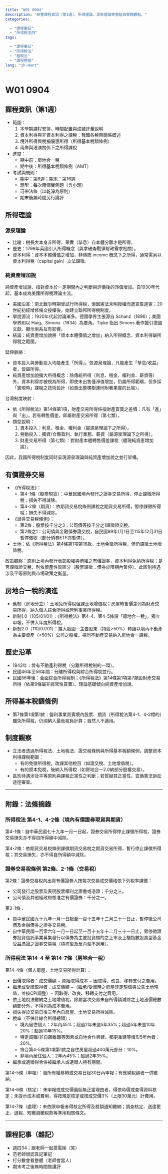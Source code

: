 ```yaml
---
title: "W01 0904"
description: "綜整課程資訊（第1週）、所得理論、源泉理論等重點與實務觀點。"
categories:

  - "課程筆記"
  - "所得稅法四"
tags:

  - "課程筆記"
  - "所得稅法"
  - "租稅法"
  - "課程整理"
lang: "zh-Hant"
---
```


# W01 0904

## 課程資訊（第1週）

- 範圍：
  1. 本學期課程安排、時間配置與成績評量說明
  2. 資本利得與非資本利得之課稅：我國各稅目關係概述
  3. 境外所得與稅捐優惠所得（所得基本稅額條例）
  4. 兩岸與港澳關係下之所得課稅
- 進度：
  - 期中前：房地合一稅
  - 期中後：所得基本稅額條例（AMT）
- 考試與規則：
  - 期中：第8週；期末：第16週
  - 題型：每次兩個實例題（含小題）
  - 可帶法條（以乾淨為原則）
  - 期末後無時間另行講評

## 所得理論

### 源泉理論

- 比喻：樹長大本身非所得，果實（孳息）自本體分離才是所得。
- 歷史：1799年英國引入所得概念（與拿破崙戰爭財政需求相關）。
- 資本利得：資本本體價值之增加，非傳統 income 概念下之所得，通常需另以資本利得稅（capital gain）立法課徵。

### 純資產增加說
純資產增加說，指對資本於一定期間內之判斷與評價後的淨值增加。自1930年代起，基本成為美國所得稅理論主流。

- 美國沿革：南北戰爭時期曾試行所得稅，但因憲法未明授權而遭宣告違憲；20世紀初經增修條文授權後，始建立聯邦所得稅制度。
- 學說源流：1920年代起討論漸多。德國學界主張源自 Schanz（1896）；美國學界則以 Haig、Simons（1934）為要角。Tipke 指出 Simons 著作援引德國文獻，顯示兩系互有影響。
- 結論：純資產增加說將「資本本體價值之增加」納入所得概念，資本利得屬所得稅之範圍。

延伸脈絡：

- 資本投入與勞動投入均能產生「所得」。依源泉理論，凡能產生「孳息/收益」者，皆屬所得。
- 純資產增加說擴大所得概念：除傳統所得（利息、租金、權利金、薪資等）外，資本利得亦被視為所得，即使未出售僅淨值增加，仍屬所得範疇，但多採「實現時」課稅之技術設計（如賣出整棵樹連同附著果實的比喻）。

台灣制度映射：

- 依《所得稅法》第14條第1項，財產交易所得係指財產買賣之差價：凡有「進」與「出」，若有轉售價差，即屬財產交易所得（第七類）。
- 類型說明：
  1. 資本投入：利息、租金、權利金（屬源泉理論下之所得）。
  2. 勞動投入：獨資/合夥盈利、執行業務、薪資（屬源泉理論下之所得）。
  3. 財產交易所得（第七類）：對財產本體轉售價差課稅（體現純資產增加說）。

因此，我國所得稅制度同時呈現源泉理論與純資產增加說之並行架構。

## 有價證券交易

- 《所得稅法》：
  - 第4-1條（股票現貨）：中華民國境內發行之證券交易所得，停止課徵所得稅；損失不得減除。
  - 第4-2條（期貨）：依期貨交易稅條例課稅之期貨交易所得，暫停課徵所得稅；損失不得減除。
- 《證券交易稅條例》：
  - 第2條：股票按千分之3；公司債等按千分之1課徵證交稅。
  - 第2條之1：公司債與金融債券證交稅，自民國99年1月1日至115年12月31日暫停徵收（部分債券ETF亦暫停）。
- 土地：依《所得稅法》第4條第1項第16款，土地免徵所得稅，但仍課徵土地增值稅。

政策觀察：原則上境內發行表彰股權與債權之有價證券，資本利得免納所得稅；是否課徵證交稅，則依資產性質區分（股票課徵；債券於限期內暫停）。此區別待遇涉及平等原則與市場政策之衡量。

## 房地合一稅的演進

- 舊制（房地分立）：土地免所得稅但課土地增值稅；房屋轉售價差列為財產交易所得，納入個人綜合所得或營利事業所得稅。
- 新制1.0（105/01/01）：《所得稅法》第4-4、第4-5條設「房地合一稅」，獨立申報，不併入年度所得稅。
- 新制2.0（110/07/01）：擴大範圍—主要股東（持股>50%）轉讓以境內不動產為主要資產（>50%）公司之股權，視同不動產交易納入房地合一課稅。

## 歷史沿革

- 1943年：曾有不動產利得稅（分離所得稅制的一環）。
- 民國46年至56年間：分離所得稅與綜合所得稅並行。
- 民國56年後：全面綜合所得稅制；《所得稅法》第14條第1項第7類設財產交易所得（依第9條屬非經常性買賣）。理論基礎傾向純資產增加說。

## 所得基本稅額條例

- 第7條第1項第1款：營利事業買賣境內股票、期貨（所得稅法第4-1、4-2標的）雖免所得稅，仍須納入最低稅負計算；自然人不適用。

## 制度觀察

- 立法者透過所得稅法、土地稅法、證交稅條例與所得基本稅額條例，調整資本利得課稅範圍：
  - 有的免徵所得稅，改課其他稅目（如證交稅、土地增值稅）。
  - 有的原本免稅，後納入所得稅（如房地合一2.0納部分股權交易）。
- 區別待遇涉及平等原則與課稅正當性之判斷；若質疑其正當性，宜循憲法訴訟途徑審查。

---

## 附錄：法條摘錄

### 所得稅法 第4-1、4-2條（境內有價證券現貨與期貨）
第4-1條：自中華民國七十九年一月一日起，證券交易所得停止課徵所得稅，證券交易損失亦不得自所得額中減除。

第4-2條：依期貨交易稅條例課徵期貨交易稅之期貨交易所得，暫行停止課徵所得稅；其交易損失，亦不得自所得額中減除。

### 證券交易稅條例 第2條、2-1條（交易稅）
第2條：證券交易稅向出賣有價證券人按每次交易成交價格依下列稅率課徵：

- 公司發行之股票及表明股票權利之證書或憑證：千分之三。
- 公司債及其他經政府核准之有價證券：千分之一。

第2-1條：

- 自中華民國九十九年一月一日起至一百十五年十二月三十一日止，暫停徵公司債及金融債券之證券交易稅。
- 自中華民國一百零六年一月一日起至一百十五年十二月三十一日止，暫停徵證券投資信託事業募集發行以債券為主要投資標的之上市及上櫃指數股票型基金受益憑證之證券交易稅（槓桿型及反向型不適用）。

### 所得稅法 第14-4 至 第14-7條（房地合一稅）
第14-4條（個人房屋、土地交易所得計算）：

- 出價取得者：成交價額 − 原始取得成本 − 因取得、改良、移轉支付之費用。
- 繼承或受贈取得者：成交價額 −（繼承/受贈時之房屋評定現值與公告土地現值，並按CPI調整）− 因取得、改良、移轉支付之費用。
- 依土地稅法繳納之土地增值稅，除屬當次交易未自所得額減除之土地漲價總數額部分外，不得列為成本費用。
- 損失得於交易日後三年內自房屋、土地交易所得減除。
- 稅率（不併計綜合所得總額）：
  - 境內居住個人：2年內45%；超過2年未逾5年35%；超過5年未逾10年20%；超過10年15%。
  - 特定調職/非自願離職等因素或自地合作興建、都更重建等情形5年內者：20%。
  - 符合第4-5條第1項第1款之自住房屋超過400萬元部分：10%。
  - 非境內居住個人：2年內45%；超過2年35%。
- 繼承或遺贈得合併被繼承人或遺贈人持有期間。

第14-5條（申報）：自所有權移轉或交易日起30日內申報；有應納稅額者一併繳納。

第14-6條（核定）：未申報或成交價偏低無正當理由者，得依時價或查得資料核定；未提示成本或費用，得按規定核定或按成交價3%（上限30萬元）計費用。

第14-7條（處理）：未依限申報者得核定所得及稅額通知繳納；調查核定、送達更正、退稅、短繳自繳稅款等準用相關條文。

---

## 課程記事（雜記）

- 週四34；跟老師一起搭電梯（笑）
- 范老師很認真記筆記
- 打分數會看整體（老師會當人）
- 期末考之後無時間做講評
